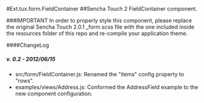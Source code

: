 #Ext.tux.form.FieldContainer
##Sencha Touch 2 FieldContainer component.

###IMPORTANT
In order to properly style this component, please replace the original Sencha Touch 2.0.1 _form.scss file with the one included inside the resources folder of this repo and re-compile your application theme.
	
####ChangeLog
##### v. 0.2 - 2012/06/15

- src/form/FieldContainer.js: Renamed the "items" config property to "rows".
- examples/views/Address.js: Conformed the AddressField example to the new component configuration.